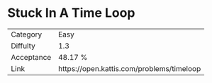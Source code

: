 # Stuck In A Time Loop

<table>
    <tr>
        <td>Category</td>
        <td>Easy</td>
    </tr>
    <tr>
        <td>Diffulty</td>
        <td>1.3</td>
    </tr>
    <tr>
        <td>Acceptance</td>
        <td>48.17 %</td>
    </tr>
    <tr>
        <td>Link</td>
        <td>https://open.kattis.com/problems/timeloop</td>
    </tr>
</table>